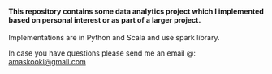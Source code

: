 #### This repository contains some data analytics project which I implemented based on personal interest or as part of a larger project. 
Implementations are in Python and Scala and use spark library.

In case you have questions please send me an email @: amaskooki@gmail.com